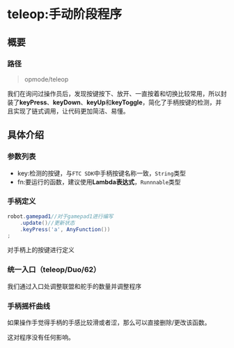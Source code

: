 # teleop:手动阶段程序

## 概要

### 路径

> opmode/teleop

我们在询问过操作员后，发现按键按下、放开、一直按着和切换比较常用，所以封装了**keyPress**、**keyDown**、**keyUp**和**keyToggle**，简化了手柄按键的检测，并且实现了链式调用，让代码更加简洁、易懂。

## 具体介绍
### 参数列表
- key:检测的按键，与```FTC SDK```中手柄按键名称一致，```String```类型
- fn:要运行的函数，建议使用**Lambda表达式**，```Runnnable```类型


### 手柄定义
```Java
robot.gamepad1//对于gamepad1进行编写
    .update()//更新状态
    .keyPress('a', AnyFunction())
;
```
对手柄上的按键进行定义

### 统一入口（teleop/Duo/62）
我们通过入口处调整联盟和舵手的数量并调整程序

### 手柄摇杆曲线

如果操作手觉得手柄的手感比较滑或者涩，那么可以直接删除/更改该函数。

这对程序没有任何影响。